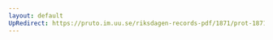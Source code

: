```yaml
---
layout: default
UpRedirect: https://pruto.im.uu.se/riksdagen-records-pdf/1871/prot-1871--fk--418/prot-1871--fk--418_056.pdf
---
```


